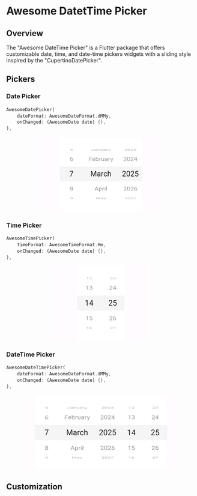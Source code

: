 # Awesome DatetTime Picker

## Overview
The "Awesome DateTime Picker" is a Flutter package that offers customizable date, time, and date-time pickers widgets with a sliding style inspired by the "CupertinoDatePicker".

## Pickers

### Date Picker
```dart
AwesomeDatePicker(
    dateFormat: AwesomeDateFormat.dMMy,
    onChanged: (AwesomeDate date) {},
),
```
<p align="center" width="100%">
    <img src="https://github.com/inesachour/awesome_datetime_picker/blob/master/images/date_picker.jpg?raw=true" height="200">
</p>


### Time Picker
```dart
AwesomeTimePicker(
    timeFormat: AwesomeTimeFormat.Hm,
    onChanged: (AwesomeDate date) {},
),
```
<p align="center" width="100%">
    <img src="https://github.com/inesachour/awesome_datetime_picker/blob/master/images/time_picker.jpg?raw=true" height="200">
</p>


### DateTime Picker
```dart
AwesomeDateTimePicker(
    dateFormat: AwesomeDateFormat.dMMy,
    onChanged: (AwesomeDate date) {},
),
```
<p align="center" width="100%">
    <img src="https://github.com/inesachour/awesome_datetime_picker/blob/master/images/datetime_picker.jpg?raw=true" height="200">
</p>

## Customization
